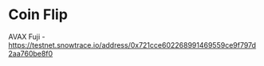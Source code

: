# Coin Flip
 
AVAX Fuji - https://testnet.snowtrace.io/address/0x721cce602268991469559ce9f797d2aa760be8f0